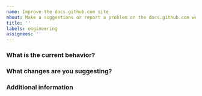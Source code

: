 ```yaml
---
name: Improve the docs.github.com site
about: Make a suggestions or report a problem on the docs.github.com website.
title: ''
labels: engineering
assignees: ''
---
```


<!--
HUBBERS BEWARE! THIS REPO IS PUBLIC TO THE ENTIRE INTERNET. OPEN AN ISSUE IN GITHUB/DOCS-CONTENT https://github.com/github/docs-content/issues/new/choose INSTEAD.
-->

<!--
For questions, ask in Discussions: https://github.com/github/docs/discussions

Before you file an issue read the: 
- Code of Conduct: https://github.com/github/docs/blob/onboarding/CODE_OF_CONDUCT.md
- Contributing guide: https://github.com/github/docs/blob/onboarding/CONTRIBUTING.md

Check to make sure someone hasn't already opened a similar issue: https://github.com/github/docs/issues
-->

### What is the current behavior?

<!-- include links to articles where you're seeing a problem, screenshots, what browser you're using, etc. -->

### What changes are you suggesting?

<!-- Give as much detail as you can to help us understand the change you want to see. Why should the docs be changed? What use cases does it support? What is the expected outcome? -->

### Additional information

<!-- Any additional information, configuration, or data that might be necessary to reproduce the issue. -->
